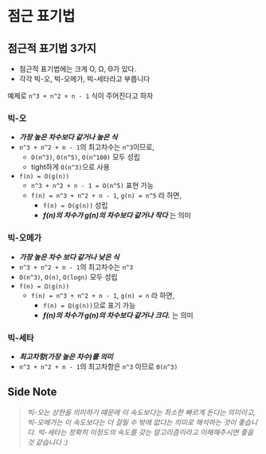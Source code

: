 # 점근 표기법

## 점근적 표기법 3가지

- 점근적 표기법에는 크게 O, Ω, Θ가 있다. 
- 각각 빅-오, 빅-오메가, 빅-세타라고 부릅니다

예제로 `n^3 + n^2 + n - 1` 식이 주어진다고 하자

### 빅-오 

- **_가장 높은 차수보다 같거나 높은 식_**
- `n^3 + n^2 + n - 1`의 최고차수는 `n^3`이므로,
  - `O(n^3)`, `O(n^5)`, `O(n^100)` 모두 성립
  - tight하게 `O(n^3)`으로 사용
- `f(n) = O(g(n))`
  - `n^3 + n^2 + n - 1 = O(n^5)` 표현 가능
  - `f(n) = n^3 + n^2 + n - 1`, `g(n) = n^5` 라 하면, 
    - `f(n) = O(g(n))` 성립
    - **_f(n)의 차수가 g(n)의 차수보다 같거나 작다_** 는 의미

### 빅-오메가

- **_가장 높은 차수 보다 같거나 낮은 식_**
- `n^3 + n^2 + n - 1`의 최고차수는 `n^3`
- `O(n^3)`, `O(n)`, `O(logn)` 모두 성립
- `f(n) = Ω(g(n))`
  - `f(n) = n^3 + n^2 + n - 1`, `g(n) = n` 라 하면,
    - `f(n) = Ω(g(n))`으로 표기 가능
    - **_f(n)의 차수가 g(n)의 차수보다 같거나 크다._** 는 의미

### 빅-세타

- **_최고차항(가장 높은 차수)를 의미_**
- `n^3 + n^2 + n - 1`의 최고차항은 `n^3` 이므로 `Θ(n^3)`

## Side Note



> _빅-오는 상한을 의미하기 떄문에 이 속도보다는 최소한 빠르게 돈다는 의미이고, 빅-오메가는 이 속도보다는 더 걸릴 수 밖에 없다는 의미로 해석하는 것이 좋습니다. 빅-세타는 정확히 이정도의 속도를 갖는 알고리즘이라고 이해해주시면 좋을 것 같습니다 :)_